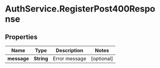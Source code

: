 # AuthService.RegisterPost400Response

## Properties

Name | Type | Description | Notes
------------ | ------------- | ------------- | -------------
**message** | **String** | Error message | [optional] 



